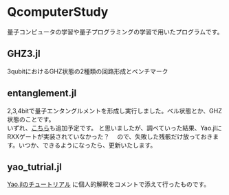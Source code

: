 # QcomputerStudy
量子コンピュータの学習や量子プログラミングの学習で用いたプログラムです。

## GHZ3.jl
3qubitにおけるGHZ状態の2種類の回路形成とベンチマーク
<br>

## entanglement.jl
2,3,4bitで量子エンタングルメントを形成し実行しました。ベル状態とか、GHZ状態のことです。  
いずれ、[こちら](https://qiita.com/YuichiroMinato/items/5e85a96e9279247425f2)も追加予定です。
と思いましたが、調べていった結果、Yao.jlにRXXゲートが実装されていなかった？
　ので、失敗した残骸だけ放っておきます。いつか、できるようになったら、更新いたします。
<br>

## yao_tutrial.jl
[Yao.jlのチュートリアル](https://tutorials.yaoquantum.org/dev/) に個人的解釈をコメントで添えて行ったものです。
